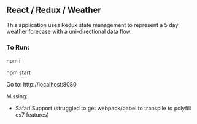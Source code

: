 ## React / Redux / Weather

This application uses Redux state management to represent a 5 day weather forecase with a uni-directional data flow.

### To Run:
npm i

npm start

Go to:
http://localhost:8080

Missing:
- Safari Support (struggled to get webpack/babel to transpile to polyfill es7 features)
